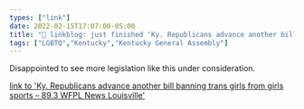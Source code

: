 ```yaml
---
types: ["link"]
date: 2022-02-15T17:07:00-05:00
title: "🔗 linkblog: just finished 'Ky. Republicans advance another bill banning trans girls from girls sports – 89.3 WFPL News Louisville'"
tags: ["LGBTQ","Kentucky","Kentucky General Assembly"]
---
```

Disappointed to see more legislation like this under consideration.
 
[link to 'Ky. Republicans advance another bill banning trans girls from girls sports – 89.3 WFPL News Louisville'](https://wfpl.org/ky-republicans-advance-another-bill-banning-trans-girls-from-girls-sports/)
